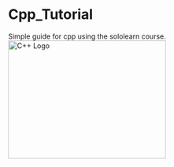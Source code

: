 # Cpp_Tutorial


Simple guide for cpp using the sololearn course.
<img src="https://raw.githubusercontent.com/isocpp/logos/master/cpp_logo.png" alt="C++ Logo" width="320" height="240" />
